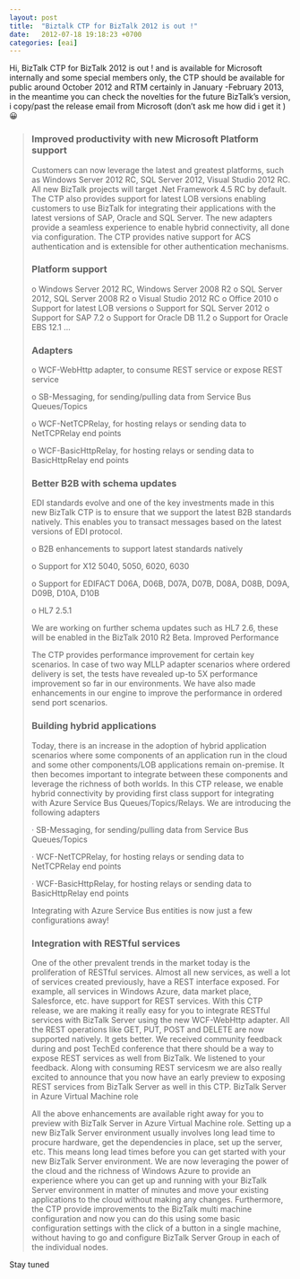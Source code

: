 ```yaml
---
layout: post
title:  "Biztalk CTP for BizTalk 2012 is out !"
date:   2012-07-18 19:18:23 +0700
categories: [eai]
---
```

Hi,
BizTalk CTP for BizTalk 2012 is out ! and is available for Microsoft internally and some special members only, the CTP should be available for public around October 2012 and RTM certainly in January -February 2013, in the meantime you can check the novelties for the future BizTalk’s version, i copy/past the release email from Microsoft (don’t ask me how did i get it ) 😀  
  

> ### Improved productivity with new Microsoft Platform support
> 
> Customers can now leverage the latest and greatest platforms, such as Windows Server 2012 RC, SQL Server 2012, Visual Studio 2012 RC. All new BizTalk projects will target .Net Framework 4.5 RC by default. The CTP also provides support for latest LOB versions enabling customers to use BizTalk for integrating their applications with the latest versions of SAP, Oracle and SQL Server. The new adapters provide a seamless experience to enable hybrid connectivity, all done via configuration. The CTP provides native support for ACS authentication and is extensible for other authentication mechanisms.
> 
> ### Platform support
> 
> o Windows Server 2012 RC, Windows Server 2008 R2
> o SQL Server 2012, SQL Server 2008 R2
> o Visual Studio 2012 RC
> o Office 2010
> o Support for latest LOB versions
> o Support for SQL Server 2012
> o Support for SAP 7.2
> o Support for Oracle DB 11.2
> o Support for Oracle EBS 12.1 …
> 
> ### Adapters
> 
> o WCF-WebHttp adapter, to consume REST service or expose REST service
> 
> o SB-Messaging, for sending/pulling data from Service Bus Queues/Topics
> 
> o WCF-NetTCPRelay, for hosting relays or sending data to NetTCPRelay end points
> 
> o WCF-BasicHttpRelay, for hosting relays or sending data to BasicHttpRelay end points
> 
> ### Better B2B with schema updates
> 
> EDI standards evolve and one of the key investments made in this new BizTalk CTP is to ensure that we support the latest B2B standards natively. This enables you to transact messages based on the latest versions of EDI protocol.
> 
> o B2B enhancements to support latest standards natively
> 
> o Support for X12 5040, 5050, 6020, 6030
> 
> o Support for EDIFACT D06A, D06B, D07A, D07B, D08A, D08B, D09A, D09B, D10A, D10B
> 
> o HL7 2.5.1
> 
> We are working on further schema updates such as HL7 2.6, these will be enabled in the BizTalk 2010 R2 Beta.
> Improved Performance
> 
> The CTP provides performance improvement for certain key scenarios. In case of two way MLLP adapter scenarios where ordered delivery is set, the tests have revealed up-to 5X performance improvement so far in our environments. We have also made enhancements in our engine to improve the performance in ordered send port scenarios.
> 
> ### Building hybrid applications
> 
> Today, there is an increase in the adoption of hybrid application scenarios where some components of an application run in the cloud and some other components/LOB applications remain on-premise. It then becomes important to integrate between these components and leverage the richness of both worlds. In this CTP release, we enable hybrid connectivity by providing first class support for integrating with Azure Service Bus Queues/Topics/Relays. We are introducing the following adapters
> 
> · SB-Messaging, for sending/pulling data from Service Bus Queues/Topics
> 
> · WCF-NetTCPRelay, for hosting relays or sending data to NetTCPRelay end points
> 
> · WCF-BasicHttpRelay, for hosting relays or sending data to BasicHttpRelay end points
> 
> Integrating with Azure Service Bus entities is now just a few configurations away!
> 
> ### Integration with RESTful services
> 
> One of the other prevalent trends in the market today is the proliferation of RESTful services. Almost all new services, as well a lot of services created previously, have a REST interface exposed. For example, all services in Windows Azure, data market place, Salesforce, etc. have support for REST services. With this CTP release, we are making it really easy for you to integrate RESTful services with BizTalk Server using the new WCF-WebHttp adapter. All the REST operations like GET, PUT, POST and DELETE are now supported natively. It gets better. We received community feedback during and post TechEd conference that there should be a way to expose REST services as well from BizTalk. We listened to your feedback. Along with consuming REST servicesm we are also really excited to announce that you now have an early preview to exposing REST services from BizTalk Server as well in this CTP.
> BizTalk Server in Azure Virtual Machine role
> 
> All the above enhancements are available right away for you to preview with BizTalk Server in Azure Virtual Machine role. Setting up a new BizTalk Server environment usually involves long lead time to procure hardware, get the dependencies in place, set up the server, etc. This means long lead times before you can get started with your new BizTalk Server environment. We are now leveraging the power of the cloud and the richness of Windows Azure to provide an experience where you can get up and running with your BizTalk Server environment in matter of minutes and move your existing applications to the cloud without making any changes. Furthermore, the CTP provide improvements to the BizTalk multi machine configuration and now you can do this using some basic configuration settings with the click of a button in a single machine, without having to go and configure BizTalk Server Group in each of the individual nodes.

Stay tuned 
